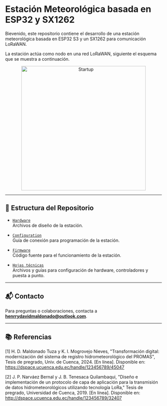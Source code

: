 # Estación Meteorológica basada en ESP32 y SX1262

Bievenido, este repositorio contiene el desarrollo de una estación meteorológica basada en ESP32 S3 y un SX1262 para comunicación LoRaWAN. 

La estación actúa como nodo en una red LoRaWAN, siguiente el esquema que se muestra a continuación.

<p align="center">
  <img src="" alt="Startup" width="400"/>
</p> 

---

## 📂 Estructura del Repositorio

- [`Hardware`](./Hardware/Desings/)  
  Archivos de diseño de la estación. 

- [`Configuration`](./Configuration)  
  Guía de conexión para programación de la estación. 

- [`Firmware`](./Firmware)  
  Código fuente para el funcionamiento de la estación. 

- [`Hojas técnicas`](./Docs)  
  Archivos y guías para configuración de hardware, controladores y puesta a punto.

---

## 📬 Contacto

Para preguntas o colaboraciones, contacta a **henrrydavidmaldonado@outlook.com**.

---

## 📚 Referencias


[1] H. D. Maldonado Tuza y K. I. Mogrovejo Nieves, "Transformación digital: modernización del sistema de registro hidrometeorológico del PROMAS", Tesis de pregrado, Univ. de Cuenca, 2024. [En línea]. Disponible en: https://dspace.ucuenca.edu.ec/handle/123456789/45047

[2] J. P. Narváez Bernal y J. B. Tenesaca Quilambaqui, "Diseño e implementación de un protocolo de capa de aplicación para la transmisión de datos hidrometeorológicos utilizando tecnología LoRa," Tesis de pregrado, Universidad de Cuenca, 2019. [En línea]. Disponible en: http://dspace.ucuenca.edu.ec/handle/123456789/32407
